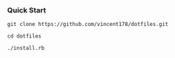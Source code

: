 
### Quick Start

`git clone https://github.com/vincent178/dotfiles.git`

`cd dotfiles`

`./install.rb`

